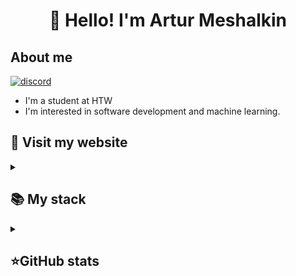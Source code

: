 <h1 align="center">👋 Hello! I'm Artur Meshalkin </h1>

## About me
[![discord](https://img.shields.io/badge/contact-me-green?logo=discord&logoColor=white)](https://discordapp.com/users/pianist98)

- I'm a student at HTW 
-  I'm interested in software development and machine learning.


## 🙏 Visit my website
<details align="left">
  <summary><h2><b>📚 My stack</b></h2></summary>
  <p>
    <h3>Langs</h3>
    <img src="https://skillicons.dev/icons?i=py,java,postgres,sqlite&perline=7" />
    <h3>Frameworks / Tools</h3>
    <img src="https://skillicons.dev/icons?i=git,docker,tensorflow,threejs,processing&perline=7" />
    <h3>Software</h3>
    <img src="https://skillicons.dev/icons?i=vscode,idea,eclipse,pycharm,anaconda&perline=7" />
    <br>
  </p>
</details>

<details align="left">
  <summary><h2><b>⭐GitHub stats</b></h2></summary>
  <p>
   <img src="https://github-readme-stats.vercel.app/api/top-langs/?username=mesh98a&theme=default&layout=compact&hide_border=true&bg_color=ffffff00" />
   <br>
   <img src="https://github-readme-stats.vercel.app/api?username=mesh98a&theme=default&show_icons=true&hide_border=true&count_private=true"/>
  </p>
</details>
<!---
mesh98a/mesh98a is a ✨ special ✨ repository because its `README.md` (this file) appears on your GitHub profile.
You can click the Preview link to take a look at your changes.
--->
